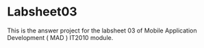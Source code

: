 # Labsheet03
This is the answer project for the labsheet 03 of Mobile Application Development ( MAD ) IT2010 module.
